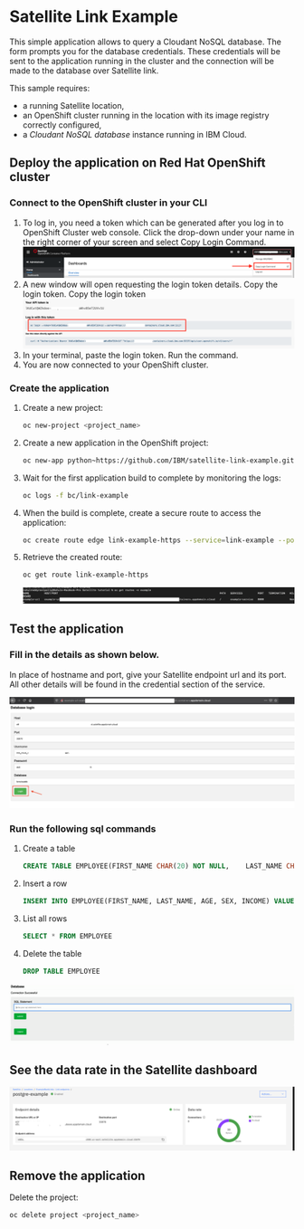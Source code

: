# Satellite Link Example

This simple application allows to query a Cloudant NoSQL database. The form prompts you for the database credentials. These credentials will be sent to the application running in the cluster and the connection will be made to the database over Satellite link.

This sample requires:
- a running Satellite location,
- an OpenShift cluster running in the location with its image registry correctly configured,
- a _Cloudant NoSQL database_ instance running in IBM Cloud.

## Deploy the application on Red Hat OpenShift cluster

### Connect to the OpenShift cluster in your CLI

1. To log in, you need a token which can be generated after you log in to OpenShift Cluster web console. Click the drop-down under your name in the right corner of your screen and select Copy Login Command.
   ![](images/redhat1.png)
1. A new window will open requesting the login token details. Copy the login token. Copy the login token
   ![](images/redhat2.png)
1. In your terminal, paste the login token. Run the command.
1. You are now connected to your OpenShift cluster.

### Create the application

1. Create a new project:
   ```sh
   oc new-project <project_name>
   ```
1. Create a new application in the OpenShift project:
   ```sh
   oc new-app python~https://github.com/IBM/satellite-link-example.git --name link-example
   ```
1. Wait for the first application build to complete by monitoring the logs:
   ```sh
   oc logs -f bc/link-example
   ```
1. When the build is complete, create a secure route to access the application:
   ```sh
   oc create route edge link-example-https --service=link-example --port=8080
   ```
1. Retrieve the created route:
   ```sh
   oc get route link-example-https
   ```
   ![](images/oc.png)

## Test the application

### Fill in the details as shown below.

In place of hostname and port, give your Satellite endpoint url and its port. All other details will be found in the credential section of the service.

![](images/database1.png)

### Run the following sql commands 

1. Create a table
   ```sql
   CREATE TABLE EMPLOYEE(FIRST_NAME CHAR(20) NOT NULL,    LAST_NAME CHAR(20),    AGE INT,    SEX CHAR(1),    INCOME FLOAT )
   ```
1. Insert a row
   ```sql
   INSERT INTO EMPLOYEE(FIRST_NAME, LAST_NAME, AGE, SEX, INCOME) VALUES ('John', 'Win', 30, 'M', 9000)
   ```
1. List all rows
   ```sql
   SELECT * FROM EMPLOYEE
   ```
1. Delete the table
   ```sql
   DROP TABLE EMPLOYEE
   ```

![](images/sql.gif)

## See the data rate in the Satellite dashboard

![](images/satellite.png)

## Remove the application

Delete the project:
```sh
oc delete project <project_name>
```
